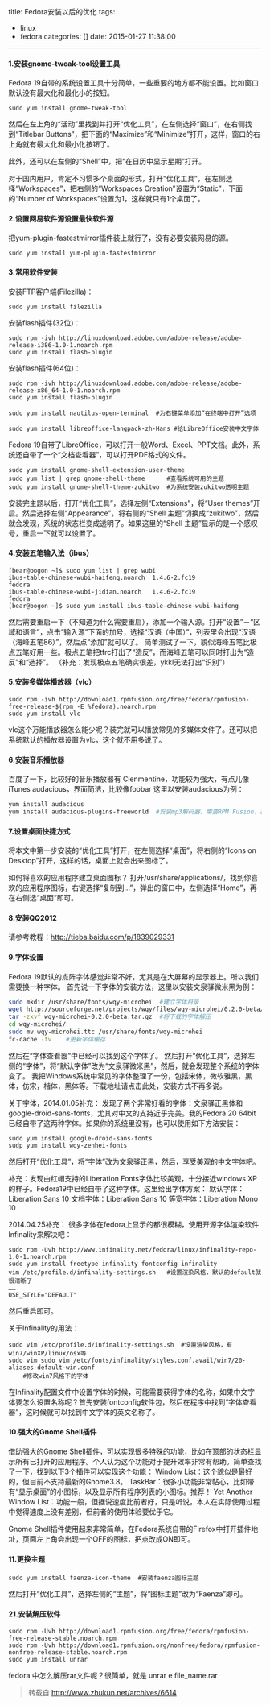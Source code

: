 title: Fedora安装以后的优化
tags:
  - linux
  - fedora
categories: []
date: 2015-01-27 11:38:00
---
#### 1.安装gnome-tweak-tool设置工具
Fedora 19自带的系统设置工具十分简单，一些重要的地方都不能设置。比如窗口默认没有最大化和最化小的按钮。
```
sudo yum install gnome-tweak-tool
```
然后在左上角的“活动”里找到并打开“优化工具”，在左侧选择“窗口”，在右侧找到“Titlebar Buttons”，把下面的“Maximize”和“Minimize”打开，这样，窗口的右上角就有最大化和最小化按钮了。

此外，还可以在左侧的“Shell”中，把“在日历中显示星期”打开。

对于国内用户，肯定不习惯多个桌面的形式，打开“优化工具”，在左侧选择“Workspaces”，把右侧的“Workspaces Creation”设置为“Static”，下面的“Number of Workspaces”设置为1，这样就只有1个桌面了。

<!--more-->

#### 2.设置网易软件源设置最快软件源
把yum-plugin-fastestmirror插件装上就行了，没有必要安装网易的源。
```
sudo yum install yum-plugin-fastestmirror
```
#### 3.常用软件安装
安装FTP客户端(Filezilla)：
```
sudo yum install filezilla
```
安装flash插件(32位)：
```
sudo rpm -ivh http://linuxdownload.adobe.com/adobe-release/adobe-release-i386-1.0-1.noarch.rpm
sudo yum install flash-plugin
```
安装flash插件(64位)：
```
sudo rpm -ivh http://linuxdownload.adobe.com/adobe-release/adobe-release-x86_64-1.0-1.noarch.rpm
sudo yum install flash-plugin

sudo yum install nautilus-open-terminal  #为右键菜单添加“在终端中打开”选项

sudo yum install libreoffice-langpack-zh-Hans #给LibreOffice安装中文字体
```  
Fedora 19自带了LibreOffice，可以打开一般Word、Excel、PPT文档。此外，系统还自带了一个“文档查看器”，可以打开PDF格式的文件。
```
sudo yum install gnome-shell-extension-user-theme
sudo yum list | grep gnome-shell-theme      #查看系统可用的主题
sudo yum install gnome-shell-theme-zukitwo  #为系统安装zukitwo透明主题
```
安装完主题以后，打开“优化工具”，选择左侧“Extensions”，将“User themes”开启。然后选择左侧“Appearance”，将右侧的“Shell 主题”切换成“zukitwo”，然后就会发现，系统的状态栏变成透明了。如果这里的“Shell 主题”显示的是一个感叹号，重启一下就可以设置了。

#### 4.安装五笔输入法（ibus）
```
[bear@bogon ~]$ sudo yum list | grep wubi
ibus-table-chinese-wubi-haifeng.noarch  1.4.6-2.fc19                     fedora
ibus-table-chinese-wubi-jidian.noarch   1.4.6-2.fc19                     fedora
[bear@bogon ~]$ sudo yum install ibus-table-chinese-wubi-haifeng
```
然后需要重启一下（不知道为什么需要重启），添加一个输入源。打开“设置”－“区域和语言”，点击“输入源”下面的加号，选择“汉语（中国）”，列表里会出现“汉语（海峰五笔86）”，然后点“添加”就可以了。
简单测试了一下，貌似海峰五笔比极点五笔好用一些。极点五笔把tfrc打出了“造反”，而海峰五笔可以同时打出为“造反”和“选择”。
（补充：发现极点五笔确实很差，ykkl无法打出“识别”）

#### 5.安装多媒体播放器（vlc）
```
sudo rpm -ivh http://download1.rpmfusion.org/free/fedora/rpmfusion-free-release-$(rpm -E %fedora).noarch.rpm
sudo yum install vlc
```
vlc这个万能播放器怎么能少呢？装完就可以播放常见的多媒体文件了。还可以把系统默认的播放器设置为vlc，这个就不用多说了。

#### 6.安装音乐播放器
百度了一下，比较好的音乐播放器有
Clenmentine，功能较为强大，有点儿像iTunes
audacious，界面简洁，比较像foobar
这里以安装audacious为例：
```bash
yum install audacious
yum install audacious-plugins-freeworld  #安装mp3解码器，需要RPM Fusion，在本文第5步中已经安装
```
#### 7.设置桌面快捷方式
将本文中第一步安装的“优化工具”打开，在左侧选择“桌面”，将右侧的“Icons on Desktop”打开，这样的话，桌面上就会出来图标了。

如何将喜欢的应用程序建立桌面图标？
打开/usr/share/applications/，找到你喜欢的应用程序图标，右键选择“复制到…”，弹出的窗口中，左侧选择“Home”，再在右侧选“桌面”即可。

#### 8.安装QQ2012
请参考教程：http://tieba.baidu.com/p/1839029331

#### 9.字体设置
Fedora 19默认的点阵字体感觉非常不好，尤其是在大屏幕的显示器上。所以我们需要换一种字体。
首先说一下字体的安装方法，这里以安装文泉驿微米黑为例：
```bash
sudo mkdir /usr/share/fonts/wqy-microhei  #建立字体目录
wget http://sourceforge.net/projects/wqy/files/wqy-microhei/0.2.0-beta/wqy-microhei-0.2.0-beta.tar.gz
tar -zxvf wqy-microhei-0.2.0-beta.tar.gz  #将下载的字体解压
cd wqy-microhei/
sudo mv wqy-microhei.ttc /usr/share/fonts/wqy-microhei
fc-cache -fv    #更新字体缓存
```
然后在“字体查看器”中已经可以找到这个字体了。
然后打开“优化工具”，选择左侧的“字体”，将“默认字体”改为“文泉驿微米黑”，然后，就会发现整个系统的字体变了。
我把Windows系统中常见的字体整理了一份，包括宋体，微软雅黑，黑体，仿宋，楷体，黑体等。下载地址请点击此处，安装方式不再多说。

关于字体，2014.01.05补充：
发现了两个非常好看的字体：文泉驿正黑体和google-droid-sans-fonts，尤其对中文的支持近乎完美。我的Fedora 20 64bit已经自带了这两种字体。如果你的系统里没有，也可以使用如下方法安装：
```
sudo yum install google-droid-sans-fonts
sudp yum install wqy-zenhei-fonts
```
然后打开“优化工具”，将“字体”改为文泉驿正黑，然后，享受美观的中文字体吧。

补充：发现由红帽支持的Liberation Fonts字体比较美观，十分接近windows XP的样子。Fedora19中已经自带了这种字体。这里给出字体方案：
默认字体：Liberation Sans 10
文档字体：Liberation Sans 10
等宽字体：Liberation Mono 10

2014.04.25补充：
很多字体在fedora上显示的都很模糊，使用开源字体渲染软件Infinality来解决吧：
```
sudo rpm -Uvh http://www.infinality.net/fedora/linux/infinality-repo-1.0-1.noarch.rpm
sudo yum install freetype-infinality fontconfig-infinality
vim /etc/profile.d/infinality-settings.sh   #设置渲染风格，默认的default就很清晰了
……
USE_STYLE="DEFAULT"
```
然后重启即可。

关于Infinality的用法：
```
sudo vim /etc/profile.d/infinality-settings.sh  #设置渲染风格，有win7/winXP/linux/osx等
sudo vim sudo vim /etc/fonts/infinality/styles.conf.avail/win7/20-aliases-default-win.conf
    #修改win7风格下的字体
```
在Infinality配置文件中设置字体的时候，可能需要获得字体的名称，如果中文字体要怎么设置名称呢？首先安装fontconfig软件包，然后在程序中找到“字体查看器”，这时候就可以找到中文字体的英文名称了。

#### 10.强大的Gnome Shell插件
借助强大的Gnome Shell插件，可以实现很多特殊的功能，比如在顶部的状态栏显示所有已打开的应用程序。个人认为这个功能对于提升效率非常有帮助。简单查找了一下，找到以下3个插件可以实现这个功能：
Window List：这个貌似是最好的，但目前不支持最新的Gnome3.8。
TaskBar：很多小功能非常帖心，比如带有“显示桌面”的小图标，以及显示所有程序列表的小图标。推荐！
Yet Another Window List：功能一般，但据说速度比前者好，只是听说，本人在实际使用过程中觉得速度上没有差别，但前者的使用体验要优于它。

Gnome Shell插件使用起来非常简单，在Fedora系统自带的Firefox中打开插件地址，页面左上角会出现一个OFF的图标，把点改成ON即可。

#### 11.更换主题
```
sudo yum install faenza-icon-theme  #安装faenza图标主题
```
然后打开“优化工具”，选择左侧的“主题”，将“图标主题”改为“Faenza”即可。

#### 21.安装解压软件
```
sudo rpm -Uvh http://download1.rpmfusion.org/free/fedora/rpmfusion-free-release-stable.noarch.rpm
sudo rpm -Uvh http://download1.rpmfusion.org/nonfree/fedora/rpmfusion-nonfree-release-stable.noarch.rpm
sudo yum install unrar
```
fedora 中怎么解压rar文件呢？很简单，就是 unrar e file_name.rar
>转载自 http://www.zhukun.net/archives/6614

